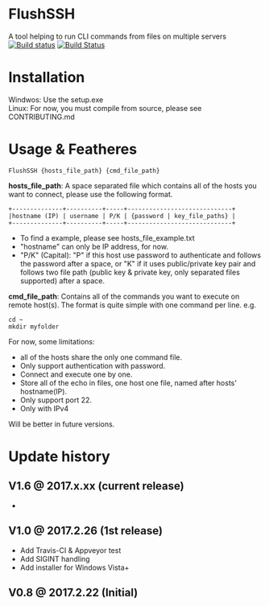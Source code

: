 # FlushSSH
A tool helping to run CLI commands from files on multiple servers  
[![Build status](https://ci.appveyor.com/api/projects/status/m232719gvcg0m1qc?svg=true)](https://ci.appveyor.com/project/DavyVan/flushssh)
[![Build Status](https://travis-ci.org/DavyVan/FlushSSH.svg?branch=master)](https://travis-ci.org/DavyVan/FlushSSH)  


# Installation
Windwos: Use the setup.exe  
Linux: For now, you must compile from source, please see CONTRIBUTING.md  


# Usage & Featheres
    FlushSSH {hosts_file_path} {cmd_file_path}  
**hosts_file_path**: A space separated file which contains all of the hosts you want to connect, please use the following format.  

    +--------------+----------+-----+-----------------------------+   
    |hostname (IP) | username | P/K | {password | key_file_paths} |
    +--------------+----------+-----+-----------------------------+

* To find a example, please see hosts_file_example.txt
* "hostname" can only be IP address, for now.
* "P/K" (Capital): "P" if this host use password to authenticate and follows the password after a space, or "K" if it uses public/private key pair and follows two file path (public key & private key, only separated files supported) after a space.

**cmd_file_path**: Contains all of the commands you want to execute on remote host(s). The format is quite simple with one command per line. e.g.

    cd ~
    mkdir myfolder

For now, some limitations:
* all of the hosts share the only one command file.  
* Only support authentication with password.  
* Connect and execute one by one.
* Store all of the echo in files, one host one file, named after hosts' hostname(IP).  
* Only support port 22.
* Only with IPv4

Will be better in future versions.  
# Update history
## V1.6 @ 2017.x.xx (current release)
* 


## V1.0 @ 2017.2.26 (1st release)
* Add Travis-CI & Appveyor test
* Add SIGINT handling
* Add installer for Windows Vista+


## V0.8 @ 2017.2.22 (Initial)
